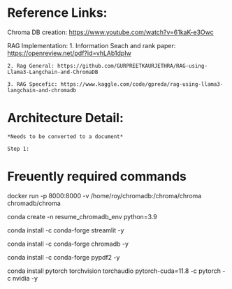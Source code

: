 # Reference Links: 

Chroma DB creation: https://www.youtube.com/watch?v=61kaK-e3Owc

RAG Implementation:
    1. Information Seach and rank paper: https://openreview.net/pdf?id=vhLAb1dpIw

    2. Rag General: https://github.com/GURPREETKAURJETHRA/RAG-using-Llama3-Langchain-and-ChromaDB

    3. RAG Specefic: https://www.kaggle.com/code/gpreda/rag-using-llama3-langchain-and-chromadb



# Architecture Detail:

    *Needs to be converted to a document*
    
    Step 1: 


# Freuently required commands

docker run -p 8000:8000 -v /home/roy/chromadb:/chroma/chroma chromadb/chroma

conda create -n resume_chromadb_env python=3.9

conda install -c conda-forge streamlit -y

conda install -c conda-forge chromadb -y

conda install -c conda-forge pypdf2 -y

conda install pytorch torchvision torchaudio pytorch-cuda=11.8 -c pytorch -c nvidia -y
